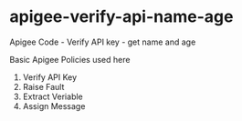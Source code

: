 # apigee-verify-api-name-age
Apigee Code - Verify API key - get name and age

Basic Apigee Policies used here
1. Verify API Key
2. Raise Fault
3. Extract Veriable
4. Assign Message
